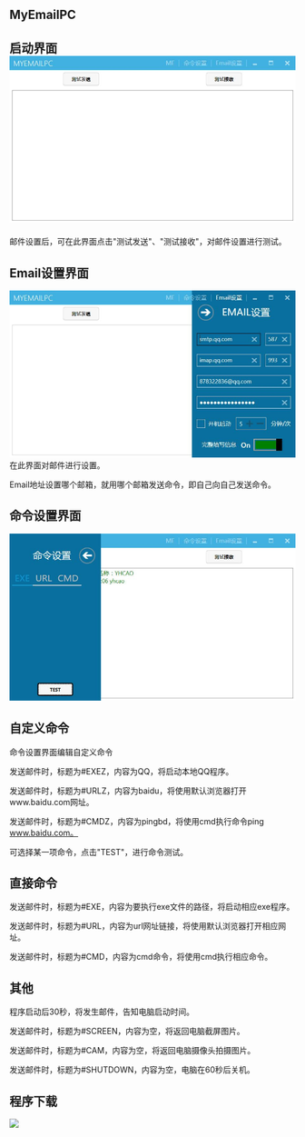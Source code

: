 ## MyEmailPC

## 启动界面![](/assets/1.jpg)

邮件设置后，可在此界面点击"测试发送"、"测试接收"，对邮件设置进行测试。

## Email设置界面

![](/assets/2.jpg)在此界面对邮件进行设置。

Email地址设置哪个邮箱，就用哪个邮箱发送命令，即自己向自己发送命令。

## 命令设置界面

![](/assets/3.jpg)

## 自定义命令

命令设置界面编辑自定义命令

发送邮件时，标题为\#EXEZ，内容为QQ，将启动本地QQ程序。

发送邮件时，标题为\#URLZ，内容为baidu，将使用默认浏览器打开www.baidu.com网址。

发送邮件时，标题为\#CMDZ，内容为pingbd，将使用cmd执行命令ping www.baidu.com。

可选择某一项命令，点击"TEST"，进行命令测试。

## 直接命令

发送邮件时，标题为\#EXE，内容为要执行exe文件的路径，将启动相应exe程序。

发送邮件时，标题为\#URL，内容为url网址链接，将使用默认浏览器打开相应网址。

发送邮件时，标题为\#CMD，内容为cmd命令，将使用cmd执行相应命令。

## 其他

程序启动后30秒，将发生邮件，告知电脑启动时间。

发送邮件时，标题为\#SCREEN，内容为空，将返回电脑截屏图片。

发送邮件时，标题为\#CAM，内容为空，将返回电脑摄像头拍摄图片。

发送邮件时，标题为\#SHUTDOWN，内容为空，电脑在60秒后关机。

## 程序下载

[![](/assets/email.ico)](/setup/MyEmailPC.zip)

